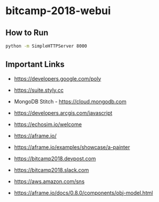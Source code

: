 # bitcamp-2018-webui

## How to Run

``` bash
python -m SimpleHTTPServer 8000
```

## Important Links

- https://developers.google.com/poly
- https://suite.styly.cc
- MongoDB Stitch - https://cloud.mongodb.com
- https://developers.arcgis.com/javascript
- https://echosim.io/welcome
- https://aframe.io/
- https://aframe.io/examples/showcase/a-painter
- https://bitcamp2018.devpost.com
- https://bitcamp2018.slack.com
- https://aws.amazon.com/sns

- https://aframe.io/docs/0.8.0/components/obj-model.html